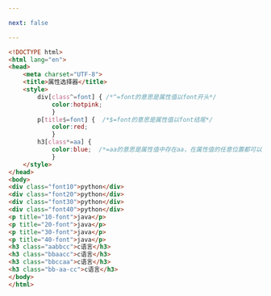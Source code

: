 ```yaml
---

next: false

---
```




<BlogInfo id="54" title="30.属性选择器" author="白日梦想猿" pv=0 read_times=0 pre_cost_time="0分39秒" category="css学习" tag_list="['css学习']" create_time="2020.07.18 22:30:50" update_time="2020.07.18 22:40:21" />

```html
<!DOCTYPE html>
<html lang="en">
<head>
    <meta charset="UTF-8">
    <title>属性选择器</title>
    <style>
        div[class^=font] { /*^=font的意思是属性值以font开头*/
            color:hotpink;
            }
        p[title$=font] {  /*$=font的意思是属性值以font结尾*/
            color:red;
            }
        h3[class*=aa] {
            color:blue;  /*=aa的意思是属性值中存在aa，在属性值的任意位置都可以*/
            }
    </style>
</head>
<body>
<div class="font10">python</div>
<div class="font20">python</div>
<div class="font30">python</div>
<div class="font40">python</div>
<p title="10-font">java</p>
<p title="20-font">java</p>
<p title="30-font">java</p>
<p title="40-font">java</p>
<h3 class="aabbcc">c语言</h3>
<h3 class="bbaacc">c语言</h3>
<h3 class="bbccaa">c语言</h3>
<h3 class="bb-aa-cc">c语言</h3>
</body>
</html>
```



<ActionBox />

